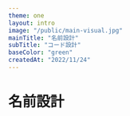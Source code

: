 ```yaml
---
theme: one
layout: intro
image: "/public/main-visual.jpg"
mainTitle: "名前設計"
subTitle: "コード設計"
baseColor: "green"
createdAt: "2022/11/24"
---
```


# 名前設計
